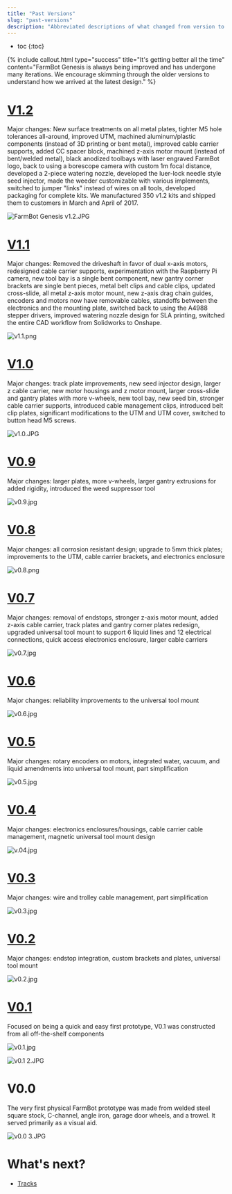 ```yaml
---
title: "Past Versions"
slug: "past-versions"
description: "Abbreviated descriptions of what changed from version to version of FarmBot Genesis"
---
```


* toc
{:toc}


{%
include callout.html
type="success"
title="It's getting better all the time"
content="FarmBot Genesis is always being improved and has undergone many iterations. We encourage skimming through the older versions to understand how we arrived at the latest design."
%}

# [V1.2](https://genesis.farm.bot/docs/v1.2)
Major changes: New surface treatments on all metal plates, tighter M5 hole tolerances all-around, improved UTM, machined aluminum/plastic components (instead of 3D printing or bent metal), improved cable carrier supports, added CC spacer block, machined z-axis motor mount (instead of bent/welded metal), black anodized toolbays with laser engraved FarmBot logo, back to using a borescope camera with custom 1m focal distance, developed a 2-piece watering nozzle, developed the luer-lock needle style seed injector, made the weeder customizable with various implements, switched to jumper "links" instead of wires on all tools, developed packaging for complete kits. We manufactured 350 v1.2 kits and shipped them to customers in March and April of 2017.

![FarmBot Genesis v1.2.JPG](_images/FarmBot_Genesis_v1.2.JPG)

# [V1.1](https://genesis.farm.bot/docs/v1.1)
Major changes: Removed the driveshaft in favor of dual x-axis motors, redesigned cable carrier supports, experimentation with the Raspberry Pi camera, new tool bay is a single bent component, new gantry corner brackets are single bent pieces, metal belt clips and cable clips, updated cross-slide, all metal z-axis motor mount, new z-axis drag chain guides, encoders and motors now have removable cables, standoffs between the electronics and the mounting plate, switched back to using the A4988 stepper drivers, improved watering nozzle design for SLA printing, switched the entire CAD workflow from Solidworks to Onshape.

![v1.1.png](_images/v1.1.png)

# [V1.0](https://genesis.farm.bot/docs/v1.0)
Major changes: track plate improvements, new seed injector design, larger z cable carrier, new motor housings and z motor mount, larger cross-slide and gantry plates with more v-wheels, new tool bay, new seed bin, stronger cable carrier supports, introduced cable management clips, introduced belt clip plates, significant modifications to the UTM and UTM cover, switched to button head M5 screws.

![v1.0.JPG](_images/v1.0.JPG)

# [V0.9](https://genesis.farm.bot/docs/v0.9)
Major changes: larger plates, more v-wheels, larger gantry extrusions for added rigidity, introduced the weed suppressor tool

![v0.9.jpg](_images/v0.9.jpg)

# [V0.8](https://genesis.farm.bot/docs/v0.8)
Major changes: all corrosion resistant design; upgrade to 5mm thick plates; improvements to the UTM, cable carrier brackets, and electronics enclosure

![v0.8.png](_images/v0.8.png)

# [V0.7](https://genesis.farm.bot/docs/v0.7)
Major changes: removal of endstops, stronger z-axis motor mount, added z-axis cable carrier, track plates and gantry corner plates redesign, upgraded universal tool mount to support 6 liquid lines and 12 electrical connections, quick access electronics enclosure, larger cable carriers

![v0.7.jpg](_images/v0.7.jpg)

# [V0.6](https://genesis.farm.bot/docs/v0.6)
Major changes: reliability improvements to the universal tool mount

![v0.6.jpg](_images/v0.6.jpg)

# [V0.5](https://genesis.farm.bot/docs/v0.5)
Major changes: rotary encoders on motors, integrated water, vacuum, and liquid amendments into universal tool mount, part simplification

![v0.5.jpg](_images/v0.5.jpg)

# [V0.4](https://genesis.farm.bot/docs/v0.4)
Major changes: electronics enclosures/housings, cable carrier cable management, magnetic universal tool mount design

![v.04.jpg](_images/v.04.jpg)

# [V0.3](https://genesis.farm.bot/docs/v0.3)
Major changes: wire and trolley cable management, part simplification

![v0.3.jpg](_images/v0.3.jpg)

# [V0.2](https://genesis.farm.bot/docs/v0.2)
Major changes: endstop integration, custom brackets and plates, universal tool mount

![v0.2.jpg](_images/v0.2.jpg)

# [V0.1](https://genesis.farm.bot/docs/v0.1)
Focused on being a quick and easy first prototype, V0.1 was constructed from all off-the-shelf components

![v0.1.jpg](_images/v0.1.jpg)



![v0.1 2.JPG](_images/v0.1_2.JPG)

# V0.0
The very first physical FarmBot prototype was made from welded steel square stock, C-channel, angle iron, garage door wheels, and a trowel. It served primarily as a visual aid.

![v0.0 3.JPG](_images/v0.0_3.JPG)


# What's next?

 * [Tracks](../../FarmBot-Genesis-V1.3/tracks.md)
